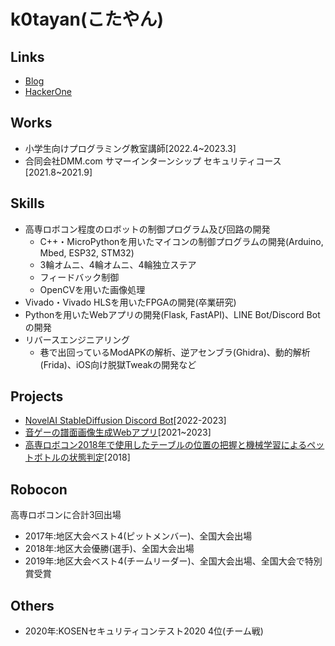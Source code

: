 # k0tayan(こたやん)

## Links
- [Blog](https://www.kotayan.xyz/)  
- [HackerOne](https://hackerone.com/kotayan)

## Works
- 小学生向けプログラミング教室講師[2022.4~2023.3]
- 合同会社DMM.com サマーインターンシップ セキュリティコース[2021.8~2021.9]

## Skills
- 高専ロボコン程度のロボットの制御プログラム及び回路の開発
  - C++・MicroPythonを用いたマイコンの制御プログラムの開発(Arduino, Mbed, ESP32, STM32) 
  - 3輪オムニ、4輪オムニ、4輪独立ステア
  - フィードバック制御
  - OpenCVを用いた画像処理 
- Vivado・Vivado HLSを用いたFPGAの開発(卒業研究)  
- Pythonを用いたWebアプリの開発(Flask, FastAPI)、LINE Bot/Discord Botの開発   
- リバースエンジニアリング
  - 巷で出回っているModAPKの解析、逆アセンブラ(Ghidra)、動的解析(Frida)、iOS向け脱獄Tweakの開発など  

## Projects
- [NovelAI StableDiffusion Discord Bot](https://github.com/k0tayan/NovelAI-SD-DiscordBot)[2022-2023]
- [音ゲーの譜面画像生成Webアプリ](https://github.com/PurplePalette/sekai-sus-2-img)[2021~2023]
- [高専ロボコン2018年で使用したテーブルの位置の把握と機械学習によるペットボトルの状態判定](https://github.com/k0tayan/PathPlanning)[2018]

## Robocon
高専ロボコンに合計3回出場  
- 2017年:地区大会ベスト4(ピットメンバー)、全国大会出場
- 2018年:地区大会優勝(選手)、全国大会出場
- 2019年:地区大会ベスト4(チームリーダー)、全国大会出場、全国大会で特別賞受賞

## Others
- 2020年:KOSENセキュリティコンテスト2020 4位(チーム戦)
